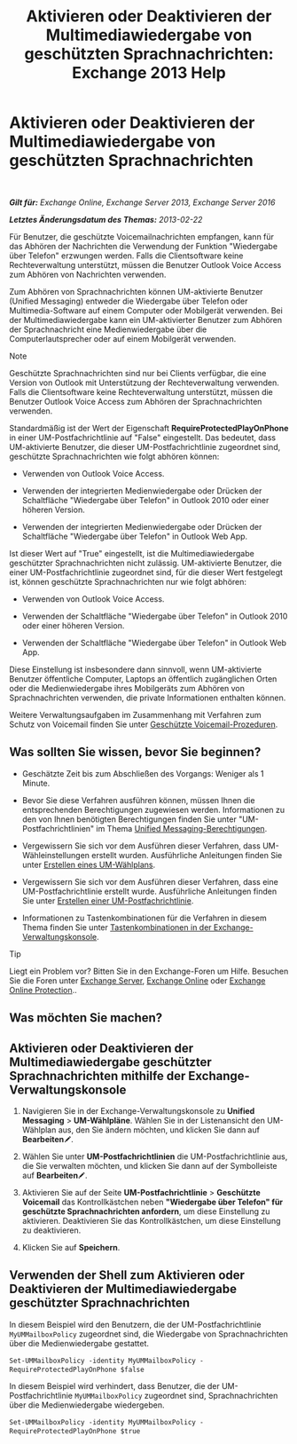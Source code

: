 ﻿---
title: 'Aktivieren oder Deaktivieren der Multimediawiedergabe von geschützten Sprachnachrichten: Exchange 2013 Help'
TOCTitle: Aktivieren oder Deaktivieren der Multimediawiedergabe von geschützten Sprachnachrichten
ms:assetid: 3c33370c-4262-42b1-8d83-d61fc7c426cd
ms:mtpsurl: https://technet.microsoft.com/de-de/library/Ee423543(v=EXCHG.150)
ms:contentKeyID: 52062692
ms.date: 04/24/2018
mtps_version: v=EXCHG.150
ms.translationtype: HT
---

# Aktivieren oder Deaktivieren der Multimediawiedergabe von geschützten Sprachnachrichten

 

_**Gilt für:** Exchange Online, Exchange Server 2013, Exchange Server 2016_

_**Letztes Änderungsdatum des Themas:** 2013-02-22_

Für Benutzer, die geschützte Voicemailnachrichten empfangen, kann für das Abhören der Nachrichten die Verwendung der Funktion "Wiedergabe über Telefon" erzwungen werden. Falls die Clientsoftware keine Rechteverwaltung unterstützt, müssen die Benutzer Outlook Voice Access zum Abhören von Nachrichten verwenden.

Zum Abhören von Sprachnachrichten können UM-aktivierte Benutzer (Unified Messaging) entweder die Wiedergabe über Telefon oder Multimedia-Software auf einem Computer oder Mobilgerät verwenden. Bei der Multimediawiedergabe kann ein UM-aktivierter Benutzer zum Abhören der Sprachnachricht eine Medienwiedergabe über die Computerlautsprecher oder auf einem Mobilgerät verwenden.


> [!NOTE]
> Geschützte Sprachnachrichten sind nur bei Clients verfügbar, die eine Version von&nbsp;Outlook mit Unterstützung der Rechteverwaltung verwenden. Falls die Clientsoftware keine Rechteverwaltung unterstützt, müssen die Benutzer Outlook Voice Access zum Abhören der Sprachnachrichten verwenden.



Standardmäßig ist der Wert der Eigenschaft **RequireProtectedPlayOnPhone** in einer UM-Postfachrichtlinie auf "False" eingestellt. Das bedeutet, dass UM-aktivierte Benutzer, die dieser UM-Postfachrichtlinie zugeordnet sind, geschützte Sprachnachrichten wie folgt abhören können:

  - Verwenden von Outlook Voice Access.

  - Verwenden der integrierten Medienwiedergabe oder Drücken der Schaltfläche "Wiedergabe über Telefon" in Outlook 2010 oder einer höheren Version.

  - Verwenden der integrierten Medienwiedergabe oder Drücken der Schaltfläche "Wiedergabe über Telefon" in Outlook Web App.

Ist dieser Wert auf "True" eingestellt, ist die Multimediawiedergabe geschützter Sprachnachrichten nicht zulässig. UM-aktivierte Benutzer, die einer UM-Postfachrichtlinie zugeordnet sind, für die dieser Wert festgelegt ist, können geschützte Sprachnachrichten nur wie folgt abhören:

  - Verwenden von Outlook Voice Access.

  - Verwenden der Schaltfläche "Wiedergabe über Telefon" in Outlook 2010 oder einer höheren Version.

  - Verwenden der Schaltfläche "Wiedergabe über Telefon" in Outlook Web App.

Diese Einstellung ist insbesondere dann sinnvoll, wenn UM-aktivierte Benutzer öffentliche Computer, Laptops an öffentlich zugänglichen Orten oder die Medienwiedergabe ihres Mobilgeräts zum Abhören von Sprachnachrichten verwenden, die private Informationen enthalten können.

Weitere Verwaltungsaufgaben im Zusammenhang mit Verfahren zum Schutz von Voicemail finden Sie unter [Geschützte Voicemail-Prozeduren](protected-voice-mail-procedures-exchange-2013-help.md).

## Was sollten Sie wissen, bevor Sie beginnen?

  - Geschätzte Zeit bis zum Abschließen des Vorgangs: Weniger als 1 Minute.

  - Bevor Sie diese Verfahren ausführen können, müssen Ihnen die entsprechenden Berechtigungen zugewiesen werden. Informationen zu den von Ihnen benötigten Berechtigungen finden Sie unter "UM-Postfachrichtlinien" im Thema [Unified Messaging-Berechtigungen](unified-messaging-permissions-exchange-2013-help.md).

  - Vergewissern Sie sich vor dem Ausführen dieser Verfahren, dass UM-Wähleinstellungen erstellt wurden. Ausführliche Anleitungen finden Sie unter [Erstellen eines UM-Wählplans](create-a-um-dial-plan-exchange-2013-help.md).

  - Vergewissern Sie sich vor dem Ausführen dieser Verfahren, dass eine UM-Postfachrichtlinie erstellt wurde. Ausführliche Anleitungen finden Sie unter [Erstellen einer UM-Postfachrichtlinie](create-a-um-mailbox-policy-exchange-2013-help.md).

  - Informationen zu Tastenkombinationen für die Verfahren in diesem Thema finden Sie unter [Tastenkombinationen in der Exchange-Verwaltungskonsole](keyboard-shortcuts-in-the-exchange-admin-center-exchange-online-protection-help.md).


> [!TIP]
> Liegt ein Problem vor? Bitten Sie in den Exchange-Foren um Hilfe. Besuchen Sie die Foren unter <A href="https://go.microsoft.com/fwlink/p/?linkid=60612">Exchange Server</A>, <A href="https://go.microsoft.com/fwlink/p/?linkid=267542">Exchange Online</A> oder <A href="https://go.microsoft.com/fwlink/p/?linkid=285351">Exchange Online Protection</A>..



## Was möchten Sie machen?

## Aktivieren oder Deaktivieren der Multimediawiedergabe geschützter Sprachnachrichten mithilfe der Exchange-Verwaltungskonsole

1.  Navigieren Sie in der Exchange-Verwaltungskonsole zu **Unified Messaging** \> **UM-Wählpläne**. Wählen Sie in der Listenansicht den UM-Wählplan aus, den Sie ändern möchten, und klicken Sie dann auf **Bearbeiten**![Bearbeitungssymbol](images/Bb124582.6f53ccb2-1f13-4c02-bea0-30690e6ea71d(EXCHG.150).gif "Bearbeitungssymbol").

2.  Wählen Sie unter **UM-Postfachrichtlinien** die UM-Postfachrichtlinie aus, die Sie verwalten möchten, und klicken Sie dann auf der Symbolleiste auf **Bearbeiten**![Bearbeitungssymbol](images/Bb124582.6f53ccb2-1f13-4c02-bea0-30690e6ea71d(EXCHG.150).gif "Bearbeitungssymbol").

3.  Aktivieren Sie auf der Seite **UM-Postfachrichtlinie** \> **Geschützte Voicemail** das Kontrollkästchen neben **"Wiedergabe über Telefon" für geschützte Sprachnachrichten anfordern**, um diese Einstellung zu aktivieren. Deaktivieren Sie das Kontrollkästchen, um diese Einstellung zu deaktivieren.

4.  Klicken Sie auf **Speichern**.

## Verwenden der Shell zum Aktivieren oder Deaktivieren der Multimediawiedergabe geschützter Sprachnachrichten

In diesem Beispiel wird den Benutzern, die der UM-Postfachrichtlinie `MyUMMailboxPolicy` zugeordnet sind, die Wiedergabe von Sprachnachrichten über die Medienwiedergabe gestattet.

    Set-UMMailboxPolicy -identity MyUMMailboxPolicy -RequireProtectedPlayOnPhone $false

In diesem Beispiel wird verhindert, dass Benutzer, die der UM-Postfachrichtlinie `MyUMMailboxPolicy` zugeordnet sind, Sprachnachrichten über die Medienwiedergabe wiedergeben.

    Set-UMMailboxPolicy -identity MyUMMailboxPolicy -RequireProtectedPlayOnPhone $true

